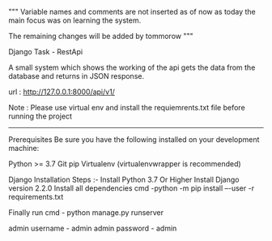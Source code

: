 """
Variable names and comments are not inserted as of now
as today the main focus was on learning the system.

The remaining changes will be added by tommorow
"""

Django Task - RestApi

A small system which shows the working of the api
gets the data from the database and returns in JSON response.

url : http://127.0.0.1:8000/api/v1/

Note : Please use virtual env and install the requiemrents.txt file before running the project

-------------------------------------------------------

Prerequisites Be sure you have the following installed on your development machine:

Python >= 3.7 Git pip Virtualenv (virtualenvwrapper is recommended)

Django Installation Steps :- Install Python 3.7 Or Higher Install Django version 2.2.0 Install all dependencies cmd -python -m pip install –-user -r requirements.txt

Finally run cmd - python manage.py runserver

admin username - admin admin password - admin